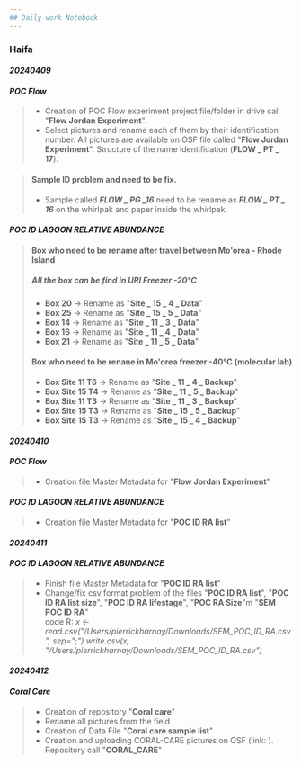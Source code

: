 ```yaml
---
## Daily work Notebook 
---
```


### Haifa       
#### *20240409*
#### *POC Flow*
>- Creation of POC Flow experiment project file/folder in drive call "**Flow Jordan Experiment**".  
>- Select pictures and rename each of them by their identification number. All pictures are available on OSF file called "**Flow Jordan Experiment**". Structure of the name identification (**FLOW _ PT _ 17**). 
 
>#### Sample ID problem and need to be fix. 
>	- Sample called ***FLOW _ PG _16*** need to be rename as ***FLOW _ PT _ 16*** on the whirlpak and paper inside the whirlpak.  


#### *POC ID LAGOON RELATIVE ABUNDANCE*
> #### Box who need to be rename after travel between Mo'orea - Rhode Island
> ##### All the box can be find in URI Freezer -20°C
>- **Box 20** -> Rename as "**Site _ 15 _ 4 _ Data**"
>- **Box 25** -> Rename as "**Site _ 15 _ 5 _ Data**"
>- **Box 14** -> Rename as "**Site _ 11 _ 3 _ Data**"
>- **Box 16** -> Rename as "**Site _ 11 _ 4 _ Data**"
>- **Box 21** -> Rename as "**Site _ 11 _ 5 _ Data**"
>
>#### Box who need to be renane in Mo'orea freezer -40°C (molecular lab)
>- **Box Site 11 T6** -> Rename as "**Site _ 11 _ 4 _ Backup**"   
>- **Box Site 15 T4** -> Rename as "**Site _ 11 _ 5 _ Backup**"   
>- **Box Site 11 T3** -> Rename as "**Site _ 11 _ 3 _ Backup**"   
>- **Box Site 15 T3** -> Rename as "**Site _ 15 _ 5 _ Backup**"   
>- **Box Site 15 T3** -> Rename as "**Site _ 15 _ 4 _ Backup**" 
  
#### *20240410*
#### *POC Flow*
>- Creation file Master Metadata for "**Flow Jordan Experiment**"   

#### *POC ID LAGOON RELATIVE ABUNDANCE*
>- Creation file Master Metadata for "**POC ID RA list**"   

#### *20240411*   
#### *POC ID LAGOON RELATIVE ABUNDANCE* 
>- Finish file Master Metadata for "**POC ID RA list**"   
>- Change/fix csv format problem of the files "**POC ID RA list**", "**POC ID RA list size**", "**POC ID RA lifestage**", "**POC RA Size**"m "**SEM POC ID RA**"   
> code R: *x <- read.csv("/Users/pierrickharnay/Downloads/SEM_POC_ID_RA.csv", sep=";")
write.csv(x, "/Users/pierrickharnay/Downloads/SEM_POC_ID_RA.csv")* 

#### *20240412*   
#### *Coral Care*   
>- Creation of repository "**Coral care**"
>- Rename all pictures from the field   
>- Creation of Data File "**Coral care sample list**"   
>- Creation and uploading CORAL-CARE pictures on OSF (link: ). Repository call "**CORAL_CARE**"   



